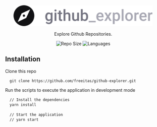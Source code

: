 <br />
<p align="center">
  <a>
    <img alt="Github Explorer" title="Github Explorer" src="/src/assets/logo.svg" width="450">
  </a>
</p>

<p align="center">
  Explore Github Repositories.
</p>

<p align="center">
  <a>
    <img alt="Repo Size" title="Repo Size" src="https://img.shields.io/github/repo-size/freeitas/github-explorer?color=%23999"">
  </a>

  <a>
    <img alt="Languages" title="Languages" src="https://img.shields.io/github/languages/count/freeitas/github-explorer?color=%23999">
  </a>
</p>

## Installation

Clone this repo 

```
  git clone https://github.com/freeitas/github-explorer.git
```

Run the scripts to execute the application in development mode 

```
  // Install the dependencies
  yarn install
  
  // Start the application
  // yarn start
```


